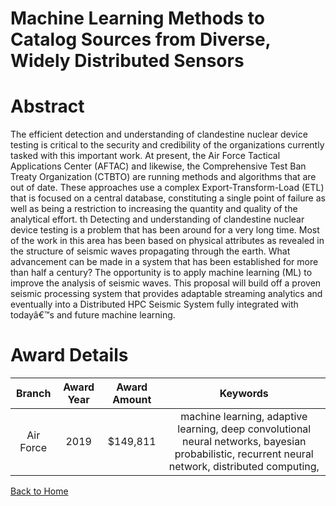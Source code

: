 
Machine Learning Methods to Catalog Sources from Diverse, Widely Distributed Sensors
====================================================================================

# Abstract


The efficient detection and understanding of clandestine nuclear device testing is critical to the security and credibility of the organizations currently tasked with this important work. At present, the Air Force Tactical Applications Center (AFTAC) and likewise, the Comprehensive Test Ban Treaty Organization (CTBTO) are running methods and algorithms that are out of date. These approaches use a complex Export-Transform-Load (ETL) that is focused on a central database, constituting a single point of failure as well as being a restriction to increasing the quantity and quality of the analytical effort. th Detecting and understanding of clandestine nuclear device testing is a problem that has been around for a very long time. Most of the work in this area has been based on physical attributes as revealed in the structure of seismic waves propagating through the earth. What advancement can be made in a system that has been established for more than half a century? The opportunity is to apply machine learning (ML) to improve the analysis of seismic waves. This proposal will build off a proven seismic processing system that provides adaptable streaming analytics and eventually into a Distributed HPC Seismic System fully integrated with todayâ€™s and future machine learning.  

# Award Details

|Branch|Award Year|Award Amount|Keywords|
| :---: | :---: | :---: | :---: |
|Air Force|2019|$149,811|machine learning, adaptive learning, deep convolutional neural networks, bayesian probabilistic, recurrent neural network, distributed computing, |
  
  


[Back to Home](https://github.com/chrischow/dod_sbir_awards/Reports/DJ/#1580)